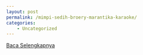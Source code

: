 ```yaml
---
layout: post
permalink: /mimpi-sedih-broery-marantika-karaoke/
categories:
    - Uncategorized
---
```


[Baca Selengkapnya](/09)